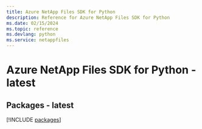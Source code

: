 ```yaml
---
title: Azure NetApp Files SDK for Python
description: Reference for Azure NetApp Files SDK for Python
ms.date: 02/15/2024
ms.topic: reference
ms.devlang: python
ms.service: netappfiles
---
```

# Azure NetApp Files SDK for Python - latest
## Packages - latest
[!INCLUDE [packages](netapp-files-index.md)]